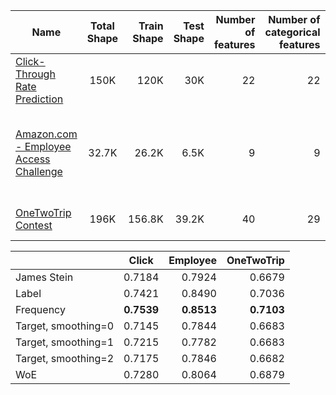 | Name        | Total Shape           | Train Shape  |Test Shape |Number of features | Number of categorical features | Short description |
| ------------- |:-------------:| -----:|  -----:|  -----:|  -----:|  -----:|
| [Click-Through Rate Prediction](https://www.kaggle.com/c/avazu-ctr-prediction/overview) | 150K | 120K | 30K | 22 | 22 | Click prediction |
| [Amazon.com - Employee Access Challenge](https://www.kaggle.com/c/amazon-employee-access-challenge/overview) | 32.7K | 26.2K |6.5K|9|9|Predict an employee's access needs, given his/her job role|
| [OneTwoTrip Contest](https://boosters.pro/championship/onetwotrip_challenge/overview) | 196K | 156.8K |39.2K| 40 | 29 |Ticket return prediction |


| | Click           | Employee  |OneTwoTrip|
| ------------- |:-------------:| -----:|  -----:|  
| James Stein | 0.7184 | 0.7924 |  0.6679 |
| Label| 0.7421 | 0.8490 |0.7036|
| Frequency| **0.7539** | **0.8513** |**0.7103**| 
| Target, smoothing=0| 0.7145 | 0.7844 |0.6683|
| Target, smoothing=1| 0.7215 | 0.7782 |0.6683|
| Target, smoothing=2| 0.7175 | 0.7846 |0.6682| 
| WoE| 0.7280 | 0.8064 |0.6879| 

